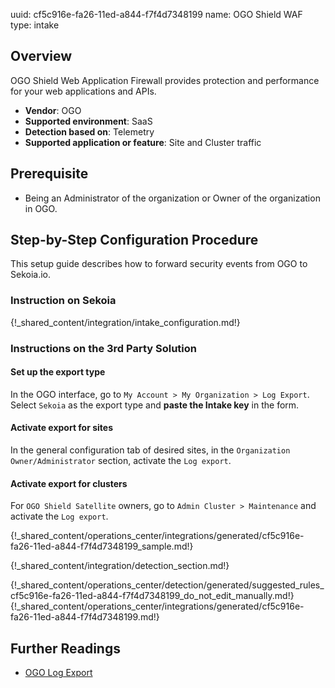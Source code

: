 uuid: cf5c916e-fa26-11ed-a844-f7f4d7348199
name: OGO Shield WAF
type: intake

## Overview

OGO Shield Web Application Firewall provides protection and performance for your web applications and APIs.

- **Vendor**: OGO
- **Supported environment**: SaaS
- **Detection based on**: Telemetry
- **Supported application or feature**: Site and Cluster traffic

## Prerequisite

- Being an Administrator of the organization or Owner of the organization in OGO.

## Step-by-Step Configuration Procedure

This setup guide describes how to forward security events from OGO to Sekoia.io.

### Instruction on Sekoia

{!_shared_content/integration/intake_configuration.md!}

### Instructions on the 3rd Party Solution

#### Set up the export type

In the OGO interface, go to `My Account > My Organization > Log Export`. Select `Sekoia` as the export type and **paste the Intake key** in the form.

#### Activate export for sites

In the general configuration tab of desired sites, in the `Organization Owner/Administrator` section, activate the `Log export`.

#### Activate export for clusters

For `OGO Shield Satellite` owners, go to `Admin Cluster > Maintenance` and activate the `Log export`.


{!_shared_content/operations_center/integrations/generated/cf5c916e-fa26-11ed-a844-f7f4d7348199_sample.md!}

{!_shared_content/integration/detection_section.md!}

{!_shared_content/operations_center/detection/generated/suggested_rules_cf5c916e-fa26-11ed-a844-f7f4d7348199_do_not_edit_manually.md!}
{!_shared_content/operations_center/integrations/generated/cf5c916e-fa26-11ed-a844-f7f4d7348199.md!}

## Further Readings

- [OGO Log Export](https://help.ogosecurity.com/help/log-export)
